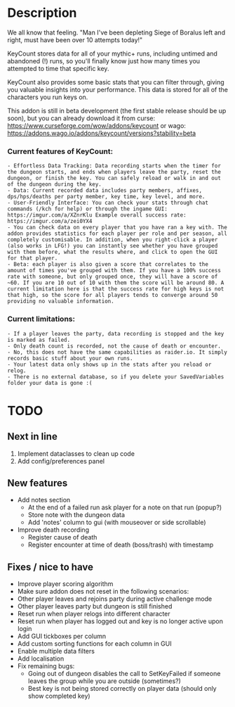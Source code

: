# Description
We all know that feeling.
"Man I've been depleting Siege of Boralus left and right, must have been over 10 attempts today!"

KeyCount stores data for all of your mythic+ runs, including untimed and abandoned (!) runs, so you'll finally know just how many times you attempted to time that specific key.

KeyCount also provides some basic stats that you can filter through, giving you valuable insights into your performance. This data is stored for all of the characters you run keys on.

This addon is still in beta development (the first stable release should be up soon), but you can already download it from curse: https://www.curseforge.com/wow/addons/keycount or wago: https://addons.wago.io/addons/keycount/versions?stability=beta

### Current features of KeyCount:
    - Effortless Data Tracking: Data recording starts when the timer for the dungeon starts, and ends when players leave the party, reset the dungeon, or finish the key. You can safely reload or walk in and out of the dungeon during the key.
    - Data: Current recorded data includes party members, affixes, dps/hps/deaths per party member, key time, key level, and more.
    - User-Friendly Interface: You can check your stats through chat commands (/kch for help) or through the ingame GUI: https://imgur.com/a/XZnrKlu Example overall success rate: https://imgur.com/a/zei0YX4
    - You can check data on every player that you have ran a key with. The addon provides statistics for each player per role and per season, all completely customisable. In addition, when you right-click a player (also works in LFG!) you can instantly see whether you have grouped with them before, what the results where, and click to open the GUI for that player.
    - Beta: each player is also given a score that correlates to the amount of times you've grouped with them. If you have a 100% success rate with someone, but only grouped once, they will have a score of ~60. If you are 10 out of 10 with them the score will be around 80. A current limitation here is that the success rate for high keys is not that high, so the score for all players tends to converge around 50 providing no valuable information.

### Current limitations:
    - If a player leaves the party, data recording is stopped and the key is marked as failed.
    - Only death count is recorded, not the cause of death or encounter.
    - No, this does not have the same capabilities as raider.io. It simply records basic stuff about your own runs.
    - Your latest data only shows up in the stats after you reload or relog.
    - There is no external database, so if you delete your SavedVariables folder your data is gone :(

# TODO
## Next in line
  1. Implement dataclasses to clean up code
  2. Add config/preferences panel

## New features
- Add notes section
  - At the end of a failed run ask player for a note on that run (popup?)
  - Store note with the dungeon data
  - Add 'notes' column to gui (with mouseover or side scrollable)
- Improve death recording
  - Register cause of death
  - Register encounter at time of death (boss/trash) with timestamp

## Fixes / nice to have
 - Improve player scoring algorithm
 - Make sure addon does not reset in the following scenarios:
  - Other player leaves and rejoins party during active challenge mode
  - Other player leaves party but dungeon is still finished
- Reset run when player relogs into different character
- Reset run when player has logged out and key is no longer active upon login
- Add GUI tickboxes per column
- Add custom sorting functions for each column in GUI
- Enable multiple data filters
- Add localisation
- Fix remaining bugs:    
  - Going out of dungeon disables the call to SetKeyFailed if someone leaves the group while you are outside (sometimes?)
  - Best key is not being stored correctly on player data (should only show completed key)